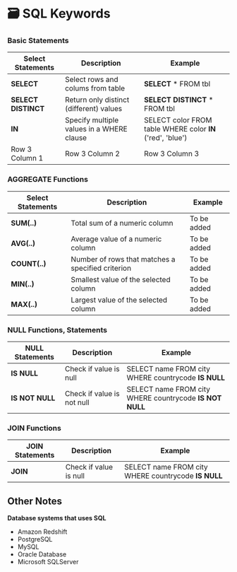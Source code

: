 # :card_file_box: SQL Keywords

### Basic Statements

| Select Statements | Description | Example |
| ---------------------  | --------------- | --------------- |
| **SELECT** | Select rows and colums from table | **SELECT** * FROM tbl |
| **SELECT DISTINCT** | Return only distinct (different) values | **SELECT DISTINCT** * FROM tbl |
| **IN**| Specify multiple values in a WHERE clause |  SELECT color FROM table WHERE color **IN** ('red', 'blue') | 
| Row 3 Column 1 | Row 3 Column 2 |  Row 3 Column 3 | 


### AGGREGATE Functions

| Select Statements | Description | Example |
| ---------------------  | --------------- | --------------- |
| **SUM(..)** | Total sum of a numeric column | To be added |
| **AVG(..)** | Average value of a numeric column| To be added |
| **COUNT(..)** | Number of rows that matches a specified criterion | To be added |
| **MIN(..)** | Smallest value of the selected column | To be added |
| **MAX(..)** | Largest value of the selected column | To be added |


### NULL Functions, Statements

| NULL Statements | Description | Example |
| ---------------------  | --------------- | --------------- |
| **IS NULL** | Check if value is null | SELECT name FROM city WHERE countrycode **IS NULL** |
| **IS NOT NULL** | Check if value is not null | SELECT name FROM city WHERE countrycode **IS NOT NULL** |

### JOIN Functions

| JOIN Statements | Description | Example |
| ---------------------  | --------------- | --------------- |
| **JOIN** | Check if value is null | SELECT name FROM city WHERE countrycode **IS NULL** |



## Other Notes 

**Database systems that uses SQL**
- Amazon Redshift
- PostgreSQL
- MySQL
- Oracle Database
- Microsoft SQLServer
